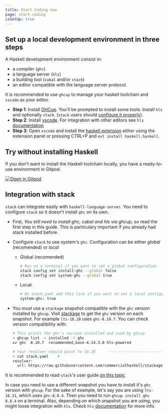 ```yaml
---
title: Start Coding now
page: start-coding
isSetUp: true
---
```


## Set up a local development environment in three steps

A Haskell development environment consist in:

- a compiler (`ghc`)
- a language server (`hls`)
- a building tool (`cabal` and/or `stack`)
- an editor compatible with the language server protocol.

It is recommended to use `ghcup` to manage your haskell toolchain and `vscode` as your editor.

- **Step 1**: Install [GHCup](https://www.haskell.org/ghcup/). You'll be prompted to install some tools: Install `hls` and optionally `stack`. (`stack` users should [configure it properly](https://docs.haskellstack.org/en/stable/Stack_and_VS_Code/#workaround-1)).
- **Step 2**: Install [vscode](https://code.visualstudio.com/). For integration with other editors see `hls` [documentation](https://haskell-language-server.readthedocs.io/en/latest/configuration.html#configuring-your-editor)
- **Step 3**: Open `vscode` and install the [haskell extension](https://marketplace.visualstudio.com/items?itemName=haskell.haskell) either using the extension panel or pressing CTRL+P and `ext install haskell.haskell`.

## Try without installing Haskell

If you don't want to install the Haskell toolchain locally, you have a ready-to-use environment in Gitpod.

[![Open in Gitpod](https://gitpod.io/button/open-in-gitpod.svg)](https://gitpod.io/#https://github.com/gitpod-io/template-haskell)

## Integration with stack

`stack` can integrate easily with `haskell-language-server`. You need to configure `stack` so it doesn't install `ghc` on its own.

- First, _You still need to install ghc, cabal and hls via ghcup_, so read the first step in this guide. This is particulary important if you already had stack installed before.
- Configure `stack` to use system's `ghc`. Configuration can be either _global_ (recomended) or _local_
  - Global (recomended)

    ```bash
    # Run on a terminal if you want to set a global configuration
    stack config set install-ghc --global false
    stack config set system-ghc --global true 
    ```

  - Local:

    ```bash
    # On stack.yaml add this line if you want to set a local configuration
    system-ghc: true 
    ```

- You _must_ use a `stackage` snapshot compatible with the `ghc` version installed by `ghcup`. Visit [stackage](https://www.stackage.org/) to get the `ghc` version on each snapshot. For example `lts-18.28` uses `ghc-8.10.7`. You can check version compatibility with:
  
  ```bash
  # This prints the ghc's version installed and used by ghcup
  > ghcup list -c installed -t ghc
  ✔✔ ghc  8.10.7  recommended,base-4.14.3.0 hls-powered

  # Your resolver should point to 18.28      ---------------------------------------------------
  > cat stack.yaml    #                                                                    vvvvv    
  resolver:
    url: https://raw.githubusercontent.com/commercialhaskell/stackage-snapshots/master/lts/18/28.yaml

  ```

It is recommended to read `stack`'s user guide [on this topic](https://docs.haskellstack.org/en/stable/Stack_and_VS_Code/)

In case you need to use a different snapshot you have to install it's `ghc` version with `ghcup`. For the sake of example, let's say you are using `lts-16.31`, which uses `ghc-8.8.4`. Then you need to run `ghcup install ghc 8.8.4` on a terminal. Also, depending on which snapshot you are using, you might loose integration with `hls`. Check `hls` [documentation](https://haskell-language-server.readthedocs.io/en/latest/supported-versions.html) for more info.
